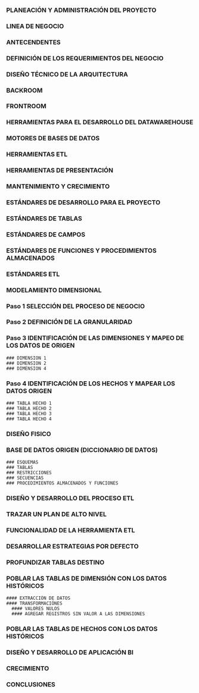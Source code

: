 ### PLANEACIÓN Y ADMINISTRACIÓN DEL PROYECTO
### LINEA DE NEGOCIO
  ### ANTECENDENTES
### DEFINICIÓN DE LOS REQUERIMIENTOS DEL NEGOCIO
### DISEÑO TÉCNICO DE LA ARQUITECTURA
  ### BACKROOM
  ### FRONTROOM
### HERRAMIENTAS PARA EL DESARROLLO DEL DATAWAREHOUSE
  ### MOTORES DE BASES DE DATOS
  ### HERRAMIENTAS ETL
  ### HERRAMIENTAS DE PRESENTACIÓN
### MANTENIMIENTO Y CRECIMIENTO
### ESTÁNDARES DE DESARROLLO PARA EL PROYECTO
  ### ESTÁNDARES DE TABLAS
  ### ESTÁNDARES DE CAMPOS
  ### ESTÁNDARES DE FUNCIONES Y PROCEDIMIENTOS ALMACENADOS
  ### ESTÁNDARES ETL

### MODELAMIENTO DIMENSIONAL
  ### Paso 1 SELECCIÓN DEL PROCESO DE NEGOCIO
  ### Paso 2 DEFINICIÓN DE LA GRANULARIDAD
  ### Paso 3 IDENTIFICACIÓN DE LAS DIMENSIONES Y MAPEO DE LOS DATOS DE ORIGEN
    ### DIMENSION 1
    ### DIMENSION 2
    ### DIMENSION 4
  ### Paso 4 IDENTIFICACIÓN DE LOS HECHOS Y MAPEAR LOS DATOS ORIGEN
    ### TABLA HECHO 1
    ### TABLA HECHO 2
    ### TABLA HECHO 3
    ### TABLA HECHO 4
### DISEÑO FISICO
  ### BASE DE DATOS ORIGEN (DICCIONARIO DE DATOS)
    ### ESQUEMAS
    ### TABLAS
    ### RESTRICCIONES
    ### SECUENCIAS
    ### PROCEDIMIENTOS ALMACENADOS Y FUNCIONES
### DISEÑO Y DESARROLLO DEL PROCESO ETL
  ### TRAZAR UN PLAN DE ALTO NIVEL
  ### FUNCIONALIDAD DE LA HERRAMIENTA ETL
  ### DESARROLLAR ESTRATEGIAS POR DEFECTO
  ### PROFUNDIZAR TABLAS DESTINO
  ### POBLAR LAS TABLAS DE DIMENSIÓN CON LOS DATOS HISTÓRICOS
    #### EXTRACCIÓN DE DATOS
    #### TRANSFORMACIÓNES
      #### VALORES NULOS
      #### AGREGAR REGISTROS SIN VALOR A LAS DIMENSIONES
  ### POBLAR LAS TABLAS DE HECHOS CON LOS DATOS HISTÓRICOS
### DISEÑO Y DESARROLLO DE APLICACIÓN BI
### CRECIMIENTO
### CONCLUSIONES

